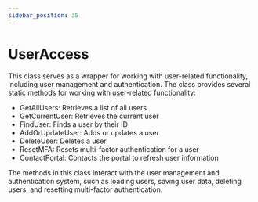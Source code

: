 ```yaml
---
sidebar_position: 35
---
```

# UserAccess

This class serves as a wrapper for working with user-related functionality, including user management and authentication. The class provides several static methods for working with user-related functionality:

- GetAllUsers: Retrieves a list of all users
- GetCurrentUser: Retrieves the current user
- FindUser: Finds a user by their ID
- AddOrUpdateUser: Adds or updates a user
- DeleteUser: Deletes a user
- ResetMFA: Resets multi-factor authentication for a user
- ContactPortal: Contacts the portal to refresh user information

The methods in this class interact with the user management and authentication system, such as loading users, saving user data, deleting users, and resetting multi-factor authentication.
